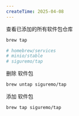 ```yaml
---
createTime: 2025-04-08
---
```

查看已添加的所有软件包仓库

```sh
brew tap

# homebrew/services
# minio/stable
# siguremo/tap
```

删除 软件包

```sh
brew untap siguremo/tap
```

添加 软件包

```sh
brew tap siguremo/tap
```


